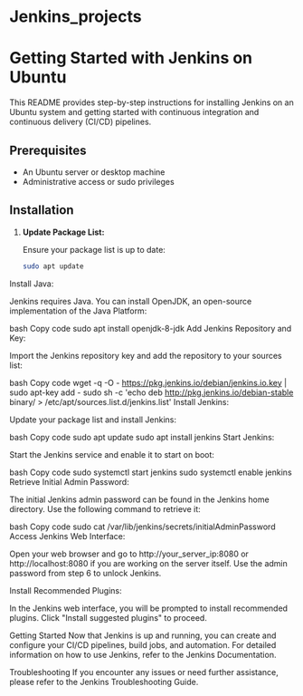 # Jenkins_projects
# Getting Started with Jenkins on Ubuntu

This README provides step-by-step instructions for installing Jenkins on an Ubuntu system and getting started with continuous integration and continuous delivery (CI/CD) pipelines.

## Prerequisites

- An Ubuntu server or desktop machine
- Administrative access or sudo privileges

## Installation

1. **Update Package List:**

   Ensure your package list is up to date:

   ```bash
   sudo apt update
Install Java:

Jenkins requires Java. You can install OpenJDK, an open-source implementation of the Java Platform:

bash
Copy code
sudo apt install openjdk-8-jdk
Add Jenkins Repository and Key:

Import the Jenkins repository key and add the repository to your sources list:

bash
Copy code
wget -q -O - https://pkg.jenkins.io/debian/jenkins.io.key | sudo apt-key add -
sudo sh -c 'echo deb http://pkg.jenkins.io/debian-stable binary/ > /etc/apt/sources.list.d/jenkins.list'
Install Jenkins:

Update your package list and install Jenkins:

bash
Copy code
sudo apt update
sudo apt install jenkins
Start Jenkins:

Start the Jenkins service and enable it to start on boot:

bash
Copy code
sudo systemctl start jenkins
sudo systemctl enable jenkins
Retrieve Initial Admin Password:

The initial Jenkins admin password can be found in the Jenkins home directory. Use the following command to retrieve it:

bash
Copy code
sudo cat /var/lib/jenkins/secrets/initialAdminPassword
Access Jenkins Web Interface:

Open your web browser and go to http://your_server_ip:8080 or http://localhost:8080 if you are working on the server itself. Use the admin password from step 6 to unlock Jenkins.

Install Recommended Plugins:

In the Jenkins web interface, you will be prompted to install recommended plugins. Click "Install suggested plugins" to proceed.

Getting Started
Now that Jenkins is up and running, you can create and configure your CI/CD pipelines, build jobs, and automation. For detailed information on how to use Jenkins, refer to the Jenkins Documentation.

Troubleshooting
If you encounter any issues or need further assistance, please refer to the Jenkins Troubleshooting Guide.
